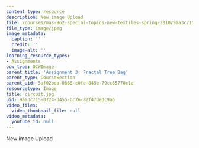 ```yaml
---
content_type: resource
description: New image Upload
file: /courses/mas-962-special-topics-new-textiles-spring-2010/9aa3c71507243455bc7682f47de3c9a6_circuit.jpg
file_type: image/jpeg
image_metadata:
  caption: ''
  credit: ''
  image-alt: ''
learning_resource_types:
- Assignments
ocw_type: OCWImage
parent_title: 'Assignment 3: Fractal Tree Bag'
parent_type: CourseSection
parent_uid: 5af02bea-0868-c0fa-845e-79cc65770c1e
resourcetype: Image
title: circuit.jpg
uid: 9aa3c715-0724-3455-bc76-82f47de3c9a6
video_files:
  video_thumbnail_file: null
video_metadata:
  youtube_id: null
---
```

New image Upload

